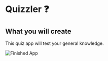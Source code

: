 
# Quizzler ❓


## What you will create

This quiz app will test your general knowledge.

![Finished App](https://github.com/londonappbrewery/Images/blob/master/quizzler-demo.gif)

